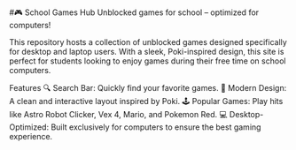 #🎮 School Games Hub
Unblocked games for school – optimized for computers!

This repository hosts a collection of unblocked games designed specifically for desktop and laptop users. With a sleek, Poki-inspired design, this site is perfect for students looking to enjoy games during their free time on school computers.

Features
🔍 Search Bar: Quickly find your favorite games.
🎨 Modern Design: A clean and interactive layout inspired by Poki.
🕹️ Popular Games: Play hits like Astro Robot Clicker, Vex 4, Mario, and Pokemon Red.
💻 Desktop-Optimized: Built exclusively for computers to ensure the best gaming experience.
